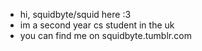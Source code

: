 - hi, squidbyte/squid here :3
- im a second year cs student in the uk
- you can find me on squidbyte.tumblr.com

<!---
squidbyte/squidbyte is a ✨ special ✨ repository because its `README.md` (this file) appears on your GitHub profile.
You can click the Preview link to take a look at your changes.
--->
